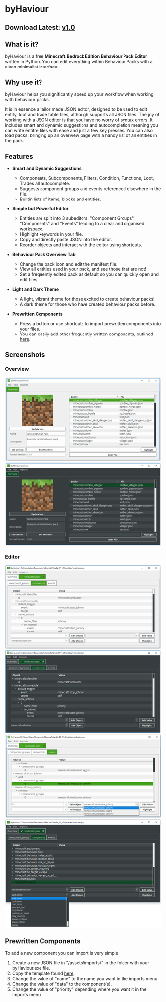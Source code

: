 # byHaviour

## Download Latest: [v1.0](../../releases/tag/1)

## What is it?
byHaviour is a free **Minecraft:Bedrock Edition Behaviour Pack Editor** written in Python. You can edit everything within Behaviour Packs with a clean minimalist interface. 

## Why use it?
byHaviour helps you significantly speed up your workflow when working with behaviour packs. 

It is in essence a tailor made JSON editor, designed to be used to edit entity, loot and trade table files, although supports all JSON files. The joy of working with a JSON editor is that you have no worry of syntax errors.
It includes smart and dynamic suggestions and autocompletion meaning you can write entitre files with ease and just a few key presses. 
You can also load packs, bringing up an overview page with a handy list of all entities in the pack.

## Features
 - **Smart and Dynamic Suggestions**
   - Components, Subcomponents, Filters, Condition, Functions, Loot, Trades all autocomplete.
   - Suggests component groups and events referenced elsewhere in the file.
   - Builtin lists of items, blocks and entities.
 
 - **Simple but Powerful Editor**
   - Entities are split into 3 subeditors: "Component Groups", "Components" and "Events" leading to a clear and organised workspace.
   - Highlight keywords in your file.
   - Copy and directly paste JSON into the editor.
   - Reorder objects and interact with the editor using shortcuts.
 
 - **Behaviour Pack Overview Tab**
   - Change the pack icon and edit the manifest file.
   - View all entities used in your pack, and see those that are not!
   - Set a frequently edited pack as default so you can quickly open and edit files.
 
 - **Light and Dark Theme**
   - A light, vibrant theme for those excited to create behaviour packs!
   - A dark theme for those who have created behaviour packs before.
   
 - **Prewritten Components**
   - Press a button or use shortcuts to import prewritten components into your files.
   - You can easily add other frequently written components, outlined [here](#prewritten-components).


## Screenshots
### Overview
![Light Overview](https://github.com/byAdam/byHaviour/blob/master/images/overviewLight.png)
![Dark Overview](https://github.com/byAdam/byHaviour/blob/master/images/overviewDark.png)
### Editor
![Light Editor](https://github.com/byAdam/byHaviour/blob/master/images/editorLight.png)
![Dark Editor](https://github.com/byAdam/byHaviour/blob/master/images/editorDark.png)
![Light Suggestions](https://github.com/byAdam/byHaviour/blob/master/images/suggestionLight.png)
![Dark Suggestions](https://github.com/byAdam/byHaviour/blob/master/images/suggestionDark.png)

## Prewritten Components
To add a new component you can import is very simple
1. Create a new JSON file in "/assets/imports/" in the folder with your byHaviour.exe file.
2. Copy the template found [here](importTemplate.json).
3. Change the value of "name" to the name you want in the imports menu.
4. Change the value of "data" to the component(s).
5. Change the value of "priority" depending where you want it in the imports menu.
